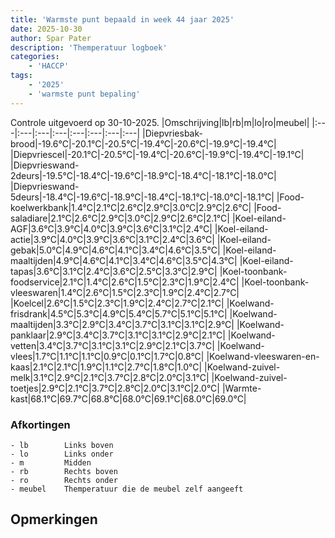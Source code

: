 ```yaml
---
title: 'Warmste punt bepaald in week 44 jaar 2025'
date: 2025-10-30
author: Spar Pater
description: 'Themperatuur logboek'
categories:
    - 'HACCP'
tags:
    - '2025'
    - 'warmste punt bepaling'
---
```

Controle uitgevoerd op 30-10-2025.
|Omschrijving|lb|rb|m|lo|ro|meubel|
|:---|:---|:---|:---|:---|:---|:---|:---|
|Diepvriesbak-brood|-19.6°C|-20.1°C|-20.5°C|-19.4°C|-20.6°C|-19.9°C|-19.4°C|
|Diepvriescel|-20.1°C|-20.5°C|-19.4°C|-20.6°C|-19.9°C|-19.4°C|-19.1°C|
|Diepvrieswand-2deurs|-19.5°C|-18.4°C|-19.6°C|-18.9°C|-18.4°C|-18.1°C|-18.0°C|
|Diepvrieswand-5deurs|-18.4°C|-19.6°C|-18.9°C|-18.4°C|-18.1°C|-18.0°C|-18.1°C|
|Food-koelwerkbank|1.4°C|2.1°C|2.6°C|2.9°C|3.0°C|2.9°C|2.6°C|
|Food-saladiare|2.1°C|2.6°C|2.9°C|3.0°C|2.9°C|2.6°C|2.1°C|
|Koel-eiland-AGF|3.6°C|3.9°C|4.0°C|3.9°C|3.6°C|3.1°C|2.4°C|
|Koel-eiland-actie|3.9°C|4.0°C|3.9°C|3.6°C|3.1°C|2.4°C|3.6°C|
|Koel-eiland-gebak|5.0°C|4.9°C|4.6°C|4.1°C|3.4°C|4.6°C|3.5°C|
|Koel-eiland-maaltijden|4.9°C|4.6°C|4.1°C|3.4°C|4.6°C|3.5°C|4.3°C|
|Koel-eiland-tapas|3.6°C|3.1°C|2.4°C|3.6°C|2.5°C|3.3°C|2.9°C|
|Koel-toonbank-foodservice|2.1°C|1.4°C|2.6°C|1.5°C|2.3°C|1.9°C|2.4°C|
|Koel-toonbank-vleeswaren|1.4°C|2.6°C|1.5°C|2.3°C|1.9°C|2.4°C|2.7°C|
|Koelcel|2.6°C|1.5°C|2.3°C|1.9°C|2.4°C|2.7°C|2.1°C|
|Koelwand-frisdrank|4.5°C|5.3°C|4.9°C|5.4°C|5.7°C|5.1°C|5.1°C|
|Koelwand-maaltijden|3.3°C|2.9°C|3.4°C|3.7°C|3.1°C|3.1°C|2.9°C|
|Koelwand-panklaar|2.9°C|3.4°C|3.7°C|3.1°C|3.1°C|2.9°C|2.1°C|
|Koelwand-vetten|3.4°C|3.7°C|3.1°C|3.1°C|2.9°C|2.1°C|3.7°C|
|Koelwand-vlees|1.7°C|1.1°C|1.1°C|0.9°C|0.1°C|1.7°C|0.8°C|
|Koelwand-vleeswaren-en-kaas|2.1°C|2.1°C|1.9°C|1.1°C|2.7°C|1.8°C|1.0°C|
|Koelwand-zuivel-melk|3.1°C|2.9°C|2.1°C|3.7°C|2.8°C|2.0°C|3.1°C|
|Koelwand-zuivel-toetjes|2.9°C|2.1°C|3.7°C|2.8°C|2.0°C|3.1°C|2.0°C|
|Warmte-kast|68.1°C|69.7°C|68.8°C|68.0°C|69.1°C|68.0°C|69.0°C|

### Afkortingen
    - lb        Links boven
    - lo        Links onder
    - m         Midden
    - rb        Rechts boven
    - ro        Rechts onder
    - meubel    Themperatuur die de meubel zelf aangeeft

## Opmerkingen


